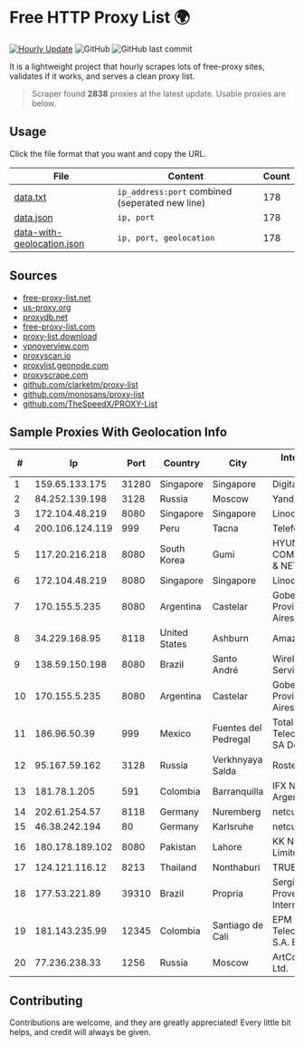 
# Free HTTP Proxy List 🌍

[![Hourly Update](https://github.com/mertguvencli/http-proxy-list/actions/workflows/main.yml/badge.svg?branch=main)](https://github.com/mertguvencli/http-proxy-list/actions/workflows/main.yml)
![GitHub](https://img.shields.io/github/license/mertguvencli/http-proxy-list)
![GitHub last commit](https://img.shields.io/github/last-commit/mertguvencli/http-proxy-list)

It is a lightweight project that hourly scrapes lots of free-proxy sites, validates if it works, and serves a clean proxy list.


> Scraper found **2838** proxies at the latest update. Usable proxies are below.

## Usage

Click the file format that you want and copy the URL.


|File|Content|Count|
|----|-------|-----|
|[data.txt](https://raw.githubusercontent.com/mertguvencli/http-proxy-list/main/proxy-list/data.txt)|`ip_address:port` combined (seperated new line)|178|
|[data.json](https://raw.githubusercontent.com/mertguvencli/http-proxy-list/main/proxy-list/data.json)|`ip, port`|178|
|[data-with-geolocation.json](https://raw.githubusercontent.com/mertguvencli/http-proxy-list/main/proxy-list/data-with-geolocation.json)|`ip, port, geolocation`|178|

## Sources

* [free-proxy-list.net](https://free-proxy-list.net)
* [us-proxy.org](https://www.us-proxy.org)
* [proxydb.net](http://proxydb.net)
* [free-proxy-list.com](https://free-proxy-list.com/?page=&port=&type%5B%5D=http&type%5B%5D=https&up_time=0&search=Search)
* [proxy-list.download](https://www.proxy-list.download/HTTP)
* [vpnoverview.com](https://vpnoverview.com/privacy/anonymous-browsing/free-proxy-servers)
* [proxyscan.io](https://www.proxyscan.io)
* [proxylist.geonode.com](https://proxylist.geonode.com/api/proxy-list?limit=300&page=1&sort_by=lastChecked&sort_type=desc&protocols=http,https)
* [proxyscrape.com](https://api.proxyscrape.com/v2/?request=displayproxies&protocol=http&timeout=10000&country=all&ssl=all&anonymity=all)
* [github.com/clarketm/proxy-list](https://raw.githubusercontent.com/clarketm/proxy-list/master/proxy-list-raw.txt)
* [github.com/monosans/proxy-list](https://raw.githubusercontent.com/monosans/proxy-list/main/proxies/http.txt)
* [github.com/TheSpeedX/PROXY-List](https://raw.githubusercontent.com/TheSpeedX/PROXY-List/master/http.txt)


## Sample Proxies With Geolocation Info

|#|Ip|Port|Country|City|Internet Service Provider|
|-|--|----|-------|----|-------------------------|
|1|159.65.133.175|31280|Singapore|Singapore|DigitalOcean, LLC|
|2|84.252.139.198|3128|Russia|Moscow|Yandex.Cloud LLC|
|3|172.104.48.219|8080|Singapore|Singapore|Linode, LLC|
|4|200.106.124.119|999|Peru|Tacna|Telefonica del Peru|
|5|117.20.216.218|8080|South Korea|Gumi|HYUNDAI COMMUNICATIONS & NETWORK|
|6|172.104.48.219|8080|Singapore|Singapore|Linode, LLC|
|7|170.155.5.235|8080|Argentina|Castelar|Gobernacion de la Provincia de Buenos Aires|
|8|34.229.168.95|8118|United States|Ashburn|Amazon.com, Inc.|
|9|138.59.150.198|8080|Brazil|Santo André|Wireless Comm Services LTDA|
|10|170.155.5.235|8080|Argentina|Castelar|Gobernacion de la Provincia de Buenos Aires|
|11|186.96.50.39|999|Mexico|Fuentes del Pedregal|Total Play Telecomunicaciones SA De CV|
|12|95.167.59.162|3128|Russia|Verkhnyaya Salda|Rostelecom Nets|
|13|181.78.1.205|591|Colombia|Barranquilla|IFX Networks Argentina S.R.L|
|14|202.61.254.57|8118|Germany|Nuremberg|netcup GmbH|
|15|46.38.242.194|80|Germany|Karlsruhe|netcup GmbH|
|16|180.178.189.102|8080|Pakistan|Lahore|KK Networks (Pvt.) Limited|
|17|124.121.116.12|8213|Thailand|Nonthaburi|TRUEBB|
|18|177.53.221.89|39310|Brazil|Propria|Sergipeweb Provedores De Internet Ltda|
|19|181.143.235.99|12345|Colombia|Santiago de Cali|EPM Telecomunicaciones S.A. E.S.P.|
|20|77.236.238.33|1256|Russia|Moscow|ArtCommunications Ltd.|



## Contributing

Contributions are welcome, and they are greatly appreciated! Every
little bit helps, and credit will always be given.

